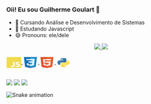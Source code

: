 ### Oii! Eu sou Guilherme Goulart 👋

- 🔭 Cursando Análise e Desenvolvimento de Sistemas
- 🌱 Estudando Javascript
- 😄 Pronouns: ele/dele

<div align="center">
  <a href="https://github.com/guilhermegoulart">
    <img height="140em" src="https://github-readme-stats.vercel.app/api?username=guilhermegoulart&show_icons=true&theme=nightowl&include_all_commits=true&count_private=true"/>
    <img height="140em" src="https://github-readme-stats.vercel.app/api/top-langs/?username=guilhermegoulart&layout=compact&langs_count=7&theme=nightowl"/>
    
</div>
  
<div style="display: inline_block"><br>
  <img align="center" alt="Gui-Js" height="30" width="40" src="https://raw.githubusercontent.com/devicons/devicon/master/icons/javascript/javascript-plain.svg">
  <img align="center" alt="Gui-CSS" height="30" width="40" src="https://raw.githubusercontent.com/devicons/devicon/master/icons/css3/css3-original.svg">
  <img align="center" alt="Gui-HTML" height="30" width="40" src="https://raw.githubusercontent.com/devicons/devicon/master/icons/html5/html5-original.svg">
  <img align="center" alt="Gui-Python" height="30" width="40" src="https://raw.githubusercontent.com/devicons/devicon/master/icons/python/python-original.svg">
  
  ##
  
  <div>
    <a href="https://www.linkedin.com/in/guilherme-goulart-magela-0439551bb/" target="_blank"><img src="https://img.shields.io/badge/-LinkedIn-%230077B5?style=for-the-badge&logo=linkedin&logoColor=white" target="_blank"></a> 
    <a href="https://www.instagram.com/guilherme_goulart.m/" target="_blank"><img src="https://img.shields.io/badge/-Instagram-%23E4405F?style=for-the-badge&logo=instagram&logoColor=black" target="_blank"></a>
     <a href = "mailto:guilhermegoulartmagela@gmail.com
"><img src="https://img.shields.io/badge/-Gmail-%23333?style=for-the-badge&logo=gmail&logoColor=white" target="_blank"></a>
  
  ![Snake animation](https://github.com/guilhermegoulart/guilhermegoulart/blob/output/github-contribution-grid-snake.svg)
  
  </div>
  
